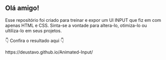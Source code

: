<h2>Olá amigo!</h2>

<p>Esse repositório foi criado para treinar e expor um UI INPUT que fiz em com apenas HTML e CSS. Sinta-se a vontade para altera-lo, otimiza-lo ou ultiliza-lo em seus projetos.</p>
<p>👇 Confira o resultado aqui 👇</p>
<p>https://deustavo.github.io/Animated-Input/</p>
